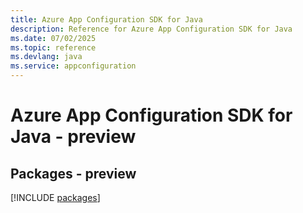 ```yaml
---
title: Azure App Configuration SDK for Java
description: Reference for Azure App Configuration SDK for Java
ms.date: 07/02/2025
ms.topic: reference
ms.devlang: java
ms.service: appconfiguration
---
```

# Azure App Configuration SDK for Java - preview
## Packages - preview
[!INCLUDE [packages](app-configuration-index.md)]